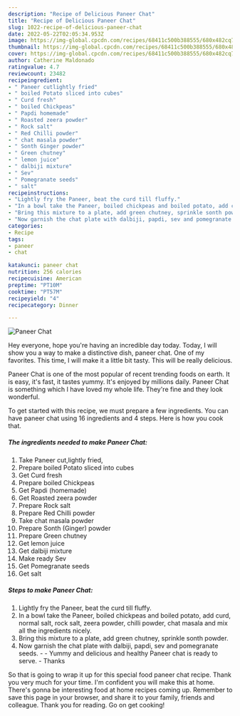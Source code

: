 ```yaml
---
description: "Recipe of Delicious Paneer Chat"
title: "Recipe of Delicious Paneer Chat"
slug: 1022-recipe-of-delicious-paneer-chat
date: 2022-05-22T02:05:34.953Z
image: https://img-global.cpcdn.com/recipes/68411c500b388555/680x482cq70/paneer-chat-recipe-main-photo.jpg
thumbnail: https://img-global.cpcdn.com/recipes/68411c500b388555/680x482cq70/paneer-chat-recipe-main-photo.jpg
cover: https://img-global.cpcdn.com/recipes/68411c500b388555/680x482cq70/paneer-chat-recipe-main-photo.jpg
author: Catherine Maldonado
ratingvalue: 4.7
reviewcount: 23482
recipeingredient:
- " Paneer cutlightly fried"
- " boiled Potato sliced into cubes"
- " Curd fresh"
- " boiled Chickpeas"
- " Papdi homemade"
- " Roasted zeera powder"
- " Rock salt"
- " Red Chilli powder"
- " chat masala powder"
- " Sonth Ginger powder"
- " Green chutney"
- " lemon juice"
- " dalbiji mixture"
- " Sev"
- " Pomegranate seeds"
- " salt"
recipeinstructions:
- "Lightly fry the Paneer, beat the curd till fluffy."
- "In a bowl take the Paneer, boiled chickpeas and boiled potato, add curd, normal salt, rock salt, zeera powder, chilli powder, chat masala and mix all the ingredients nicely."
- "Bring this mixture to a plate, add green chutney, sprinkle sonth powder."
- "Now garnish the chat plate with dalbiji, papdi, sev and pomegranate seeds.   Yummy and delicious and healthy Paneer chat is ready to serve. Thanks"
categories:
- Recipe
tags:
- paneer
- chat

katakunci: paneer chat 
nutrition: 256 calories
recipecuisine: American
preptime: "PT10M"
cooktime: "PT57M"
recipeyield: "4"
recipecategory: Dinner

---
```



![Paneer Chat](https://img-global.cpcdn.com/recipes/68411c500b388555/680x482cq70/paneer-chat-recipe-main-photo.jpg)

Hey everyone, hope you're having an incredible day today. Today, I will show you a way to make a distinctive dish, paneer chat. One of my favorites. This time, I will make it a little bit tasty. This will be really delicious.



Paneer Chat is one of the most popular of recent trending foods on earth. It is easy, it's fast, it tastes yummy. It's enjoyed by millions daily. Paneer Chat is something which I have loved my whole life. They're fine and they look wonderful.


To get started with this recipe, we must prepare a few ingredients. You can have paneer chat using 16 ingredients and 4 steps. Here is how you cook that.

<!--inarticleads1-->

##### The ingredients needed to make Paneer Chat:

1. Take  Paneer cut,lightly fried,
1. Prepare  boiled Potato sliced into cubes
1. Get  Curd fresh
1. Prepare  boiled Chickpeas
1. Get  Papdi (homemade)
1. Get  Roasted zeera powder
1. Prepare  Rock salt
1. Prepare  Red Chilli powder
1. Take  chat masala powder
1. Prepare  Sonth (Ginger) powder
1. Prepare  Green chutney
1. Get  lemon juice
1. Get  dalbiji mixture
1. Make ready  Sev
1. Get  Pomegranate seeds
1. Get  salt




<!--inarticleads2-->

##### Steps to make Paneer Chat:

1. Lightly fry the Paneer, beat the curd till fluffy.
1. In a bowl take the Paneer, boiled chickpeas and boiled potato, add curd, normal salt, rock salt, zeera powder, chilli powder, chat masala and mix all the ingredients nicely.
1. Bring this mixture to a plate, add green chutney, sprinkle sonth powder.
1. Now garnish the chat plate with dalbiji, papdi, sev and pomegranate seeds. -  -  Yummy and delicious and healthy Paneer chat is ready to serve. - Thanks




So that is going to wrap it up for this special food paneer chat recipe. Thank you very much for your time. I'm confident you will make this at home. There's gonna be interesting food at home recipes coming up. Remember to save this page in your browser, and share it to your family, friends and colleague. Thank you for reading. Go on get cooking!
